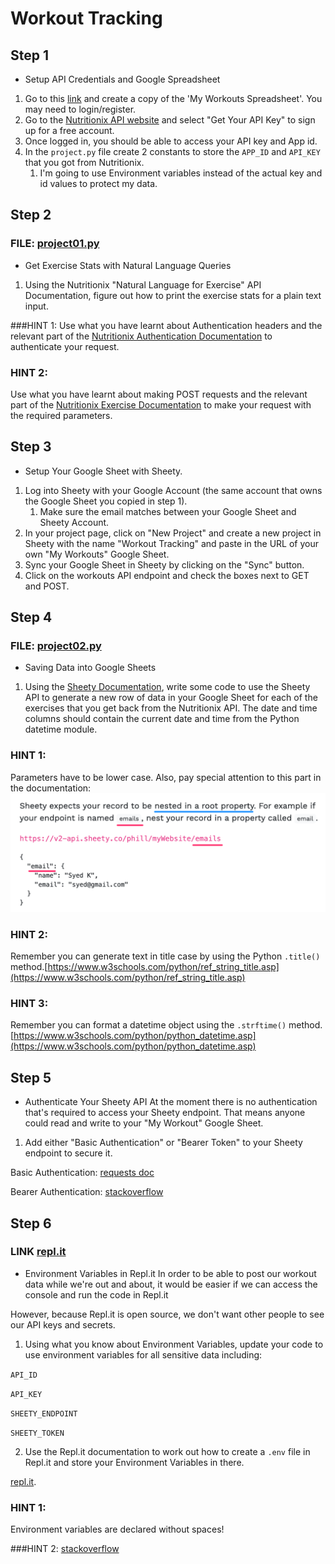 # Workout Tracking

## Step 1 
- Setup API Credentials and Google Spreadsheet

1. Go to this [link](https://docs.google.com/spreadsheets/d/1DHL6Y8XAHSC_KhJsa9QMekwP8b4YheWZY_sxlH3i494/edit?usp=sharing) and create a copy of the 'My Workouts Spreadsheet'. You may need to login/register.
2. Go to the [Nutritionix API website](https://www.nutritionix.com/business/api) and select "Get Your API Key" to sign up for a free account.
3. Once logged in, you should be able to access your API key and App id.
4. In the `project.py` file create 2 constants to store the `APP_ID` and `API_KEY` that you got from Nutritionix. 
   1. I'm going to use Environment variables instead of the actual key and id values to protect my data.

## Step 2

### FILE: [project01.py](project01.py)
- Get Exercise Stats with Natural Language Queries
1. Using the Nutritionix "Natural Language for Exercise" API Documentation, figure out how to print the exercise stats for a plain text input.

###HINT 1:
Use what you have learnt about Authentication headers and the relevant part of the [Nutritionix Authentication Documentation](https://docs.google.com/document/d/1_q-K-ObMTZvO0qUEAxROrN3bwMujwAN25sLHwJzliK0/edit#heading=h.gz6pu9o7f9iz) to authenticate your request.

### HINT 2:
Use what you have learnt about making POST requests and the relevant part of the [Nutritionix Exercise Documentation](https://docs.google.com/document/d/1_q-K-ObMTZvO0qUEAxROrN3bwMujwAN25sLHwJzliK0/edit#heading=h.zhjgcprrgvim) to make your request with the required parameters.

## Step 3 
- Setup Your Google Sheet with Sheety.
1. Log into Sheety with your Google Account (the same account that owns the Google Sheet you copied in step 1).
   1. Make sure the email matches between your Google Sheet and Sheety Account.
2. In your project page, click on "New Project" and create a new project in Sheety with the name "Workout Tracking" and paste in the URL of your own "My Workouts" Google Sheet.
3. Sync your Google Sheet in Sheety by clicking on the "Sync" button.
4. Click on the workouts API endpoint and check the boxes next to GET and POST.

## Step 4 
### FILE: [project02.py](project02.py)
- Saving Data into Google Sheets
1.  Using the [Sheety Documentation](https://sheety.co/docs/requests), write some code to use the Sheety API to generate a new row of data in your Google Sheet for each of the exercises that you get back from the Nutritionix API. The date and time columns should contain the current date and time from the Python datetime module.

### HINT 1:
Parameters have to be lower case. Also, pay special attention to this part in the documentation:
![](step04.png)

### HINT 2:
Remember you can generate text in title case by using the Python `.title()` method.[https://www.w3schools.com/python/ref_string_title.asp](https://www.w3schools.com/python/ref_string_title.asp)

### HINT 3:
Remember you can format a datetime object using the `.strftime()` method.[https://www.w3schools.com/python/python_datetime.asp](https://www.w3schools.com/python/python_datetime.asp)

## Step 5 
- Authenticate Your Sheety API
At the moment there is no authentication that's required to access your Sheety endpoint. That means anyone could read and write to your "My Workout" Google Sheet.
1. Add either "Basic Authentication" or "Bearer Token" to your Sheety endpoint to secure it. 

Basic Authentication: [requests doc](https://requests.readthedocs.io/en/master/user/authentication/#basic-authentication)

Bearer Authentication: [stackoverflow](https://stackoverflow.com/questions/29931671/making-an-api-call-in-python-with-an-api-that-requires-a-bearer-token)

## Step 6
### LINK [repl.it](https://repl.it/@ppbueno/Workout-Tracker#main.py)
- Environment Variables in Repl.it
In order to be able to post our workout data while we're out and about, it would be easier if we can access the console and run the code in Repl.it

However, because Repl.it is open source, we don't want other people to see our API keys and secrets.

1. Using what you know about Environment Variables, update your code to use environment variables for all sensitive data including:

`API_ID`

`API_KEY`

`SHEETY_ENDPOINT`

`SHEETY_TOKEN`

2. Use the Repl.it documentation to work out how to create a `.env` file in Repl.it and store your Environment Variables in there.

[repl.it](https://docs.repl.it/repls/secret-keys#:~:text=env%20files%20are%20used%20for,see%20the%20contents%20of%20the%20).

### HINT 1:
Environment variables are declared without spaces!

###HINT 2:
[stackoverflow](//https://stackoverflow.com/questions/4906977/how-to-access-environment-variable-values)
